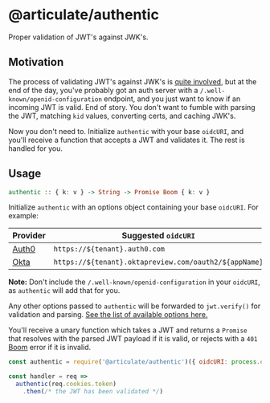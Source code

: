 # @articulate/authentic

Proper validation of JWT's against JWK's.

## Motivation

The process of validating JWT's against JWK's is [quite involved](https://auth0.com/blog/navigating-rs256-and-jwks/), but at the end of the day, you've probably got an auth server with a `/.well-known/openid-configuration` endpoint, and you just want to know if an incoming JWT is valid.  End of story.  You don't want to fumble with parsing the JWT, matching `kid` values, converting certs, and caching JWK's.

Now you don't need to.  Initialize `authentic` with your base `oidcURI`, and you'll receive a function that accepts a JWT and validates it.  The rest is handled for you.

## Usage

```haskell
authentic :: { k: v } -> String -> Promise Boom { k: v }
```

Initialize `authentic` with an options object containing your base `oidcURI`.  For example:

| Provider | Suggested `oidcURI` |
| -------- | ------------------- |
| [Auth0](https://auth0.com/) | `https://${tenant}.auth0.com` |
| [Okta](https://www.okta.com/) | `https://${tenant}.oktapreview.com/oauth2/${appName}` |

**Note:** Don't include the `/.well-known/openid-configuration` in your `oidcURI`, as `authentic` will add that for you.

Any other options passed to `authentic` will be forwarded to `jwt.verify()` for validation and parsing.  [See the list of available options here.](https://github.com/auth0/node-jsonwebtoken#jwtverifytoken-secretorpublickey-options-callback)

You'll receive a unary function which takes a JWT and returns a `Promise` that resolves with the parsed JWT payload if it is valid, or rejects with a `401` [Boom](https://github.com/hapijs/boom) error if it is invalid.

```js
const authentic = require('@articulate/authentic')({ oidcURI: process.env.OIDC_URI })

const handler = req =>
  authentic(req.cookies.token)
    .then(/* the JWT has been validated */)
```
